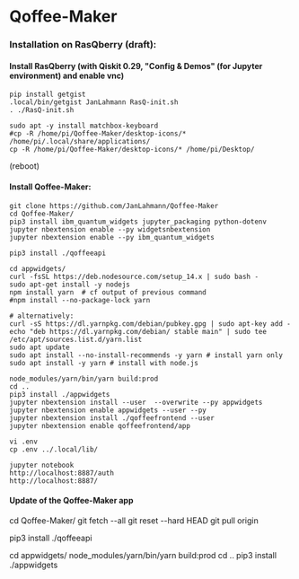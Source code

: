 # Qoffee-Maker

### Installation on RasQberry (draft):
#### Install RasQberry (with Qiskit 0.29, "Config & Demos" (for Jupyter environment) and enable vnc)
```
pip install getgist
.local/bin/getgist JanLahmann RasQ-init.sh
. ./RasQ-init.sh

sudo apt -y install matchbox-keyboard
#cp -R /home/pi/Qoffee-Maker/desktop-icons/* /home/pi/.local/share/applications/
cp -R /home/pi/Qoffee-Maker/desktop-icons/* /home/pi/Desktop/

```
(reboot)

#### Install Qoffee-Maker:
```
git clone https://github.com/JanLahmann/Qoffee-Maker
cd Qoffee-Maker/
pip3 install ibm_quantum_widgets jupyter_packaging python-dotenv
jupyter nbextension enable --py widgetsnbextension
jupyter nbextension enable --py ibm_quantum_widgets

pip3 install ./qoffeeapi

cd appwidgets/
curl -fsSL https://deb.nodesource.com/setup_14.x | sudo bash -
sudo apt-get install -y nodejs
npm install yarn  # cf output of previous command
#npm install --no-package-lock yarn

# alternatively:
curl -sS https://dl.yarnpkg.com/debian/pubkey.gpg | sudo apt-key add -
echo "deb https://dl.yarnpkg.com/debian/ stable main" | sudo tee /etc/apt/sources.list.d/yarn.list
sudo apt update
sudo apt install --no-install-recommends -y yarn # install yarn only
sudo apt install -y yarn # install with node.js

node_modules/yarn/bin/yarn build:prod
cd ..
pip3 install ./appwidgets
jupyter nbextension install --user  --overwrite --py appwidgets
jupyter nbextension enable appwidgets --user --py
jupyter nbextension install ./qoffeefrontend --user
jupyter nbextension enable qoffeefrontend/app

vi .env
cp .env ../.local/lib/

jupyter notebook
http://localhost:8887/auth
http://localhost:8887/
```


#### Update of the Qoffee-Maker app

cd Qoffee-Maker/
git fetch --all
git reset --hard HEAD
git pull origin

pip3 install ./qoffeeapi

cd appwidgets/
node_modules/yarn/bin/yarn build:prod
cd ..
pip3 install ./appwidgets

